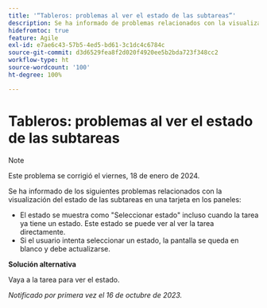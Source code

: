 ```yaml
---
title: '“Tableros: problemas al ver el estado de las subtareas”'
description: Se ha informado de problemas relacionados con la visualización del estado de las subtareas en una tarjeta en los paneles.
hidefromtoc: true
feature: Agile
exl-id: e7ae6c43-57b5-4ed5-bd61-3c1dc4c6784c
source-git-commit: d3d6529fea8f2d020f4920ee5b2bda723f348cc2
workflow-type: ht
source-wordcount: '100'
ht-degree: 100%

---
```


# Tableros: problemas al ver el estado de las subtareas

>[!NOTE]
>
>Este problema se corrigió el viernes, 18 de enero de 2024.

Se ha informado de los siguientes problemas relacionados con la visualización del estado de las subtareas en una tarjeta en los paneles:

* El estado se muestra como &quot;Seleccionar estado&quot; incluso cuando la tarea ya tiene un estado. Este estado se puede ver al ver la tarea directamente.
* Si el usuario intenta seleccionar un estado, la pantalla se queda en blanco y debe actualizarse.

**Solución alternativa**

Vaya a la tarea para ver el estado.

_Notificado por primera vez el 16 de octubre de 2023._
